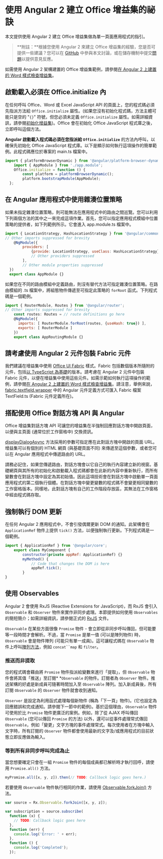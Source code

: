 # <a name="tips-for-creating-office-add-ins-with-angular-2"></a>使用 Angular 2 建立 Office 增益集的祕訣 

本文提供使用 Angular 2 建立 Office 增益集做為單一頁面應用程式的指引。

>**附註：**根據您使用 Angular 2 來建立 Office 增益集的經驗，您是否可提供一些建議？您可以在 [GitHub](https://github.com/OfficeDev/office-js-docs) 中參與本文討論，或在儲存機制中提交[問題](https://github.com/OfficeDev/office-js-docs/issues)以提供意見反應。 

如需使用 Angular 2 架構建置的 Office 增益集範例，請參閱[在 Angular 2 上建置的 Word 樣式檢查增益集](https://github.com/OfficeDev/Word-Add-in-Angular2-StyleChecker)。

## <a name="bootstrapping-must-be-inside-officeinitialize"></a>啟動載入必須在 Office.initialize 內

在任何呼叫 Office、Word 或 Excel JavaScript API 的頁面上，您的程式碼必須先指派方法給 `Office.initialize` 屬性。(如果您沒有初始化程式碼，方法主體可能只是空的 "`{}`" 符號，但您必須未定義 `Office.initialize` 屬性。如需詳細資訊，請參閱[初始化增益集](http://dev.office.com/docs/add-ins/develop/understanding-the-javascript-api-for-office#initializing-your-add-in))。Office 會在初始化 Office JavaScript 程式庫之後，立即呼叫這個方法。

**Angular 啟動載入程式碼必須在您指派給 `Office.initialize`** 的方法內呼叫，以確保先初始化 Office JavaScript 程式庫。以下是顯示如何執行這項操作的簡單範例。此程式碼應位於專案的 main.ts 檔案中。

```js
import { platformBrowserDynamic } from '@angular/platform-browser-dynamic';
    import { AppModule } from './app.module';
    Office.initialize = function () {
        const platform = platformBrowserDynamic();
        platform.bootstrapModule(AppModule);
  };
```

## <a name="use-the-hash-location-strategy-in-the-angular-application"></a>在 Angular 應用程式中使用雜湊位置策略

如果未指定雜湊位置策略，則可能無法在應用程式中的路由之間巡覽。您可以利用下列兩個方法的其中之一來完成這項作業。首先，您可以指定應用程式模組中位置策略的提供者，如下列範例所示。它會進入 app.module.ts 檔案中。

```js
import { LocationStrategy, HashLocationStrategy } from '@angular/common';
// Other imports suppressed for brevity
    @NgModule({
        providers: [
            {provide: LocationStrategy, useClass: HashLocationStrategy},
            // Other providers suppressed
        ],
        // Other module properties suppressed
  })
  export class AppModule {}
``` 

如果您在不同的路由模組中定義路由，則沒有替代方法可指定雜湊位置策略。在路由模組的 .ts 檔案中，將組態物件傳遞至可指定此策略的 `forRoot` 函式。下列程式碼是一個範例。 

```js
import { RouterModule, Routes } from '@angular/router';
// Other imports suppressed for brevity
    const routes: Routes = // route definitions go here
    @NgModule({
      imports: [ RouterModule.forRoot(routes, {useHash: true}) ],
      exports: [ RouterModule ]
    })
    export class AppRoutingModule {}
```   


## <a name="consider-wrapping-fabric-components-with-angular-2-components"></a>請考慮使用 Angular 2 元件包裝 Fabric 元件

我們建議在增益集中使用 [Office UI Fabric](http://dev.office.com/fabric#/fabric-js) 樣式。Fabric 包括數個版本所隨附的元件，包括[以 TypeScript 為基礎](https://github.com/OfficeDev/office-ui-fabric-js)的版本。請考慮在 Angular 2 元件中包裝 Fabric 元件，以便在增益集中使用這些元件。如需示範如何執行這項操作的範例，請參閱[在 Angular 2 上建置的 Word 樣式檢查增益集](https://github.com/OfficeDev/Word-Add-in-Angular2-StyleChecker)。請注意，舉例來說，[fabric.textfield.wrapper](https://github.com/OfficeDev/Word-Add-in-Angular2-StyleChecker/blob/master/app/shared/office-fabric-component-wrappers/fabric.textfield.wrapper.component.ts) 中的 Angular 元件定義方式可匯入 Fabric 檔案 TextField.ts (Fabric 元件定義所在)。 


## <a name="using-the-office-dialog-api-with-angular"></a>搭配使用 Office 對話方塊 API 與 Angular

Office 增益集對話方塊 API 可讓您的增益集在半強制回應對話方塊中開啟頁面，以便與主頁面 (通常位於工作窗格中) 交換資訊。 

[displayDialogAsync](http://dev.office.com/reference/add-ins/shared/officeui.displaydialogasync) 方法採用的參數可指定應在此對話方塊中開啟的頁面 URL。增益集可以有個別的 HTML 網頁 (與基礎頁面不同) 來傳遞至這個參數，或者您可以在 Angular 應用程式中傳遞路由的 URL。 

請務必記住，如果您傳遞路由，對話方塊會以它自己的執行內容建立新的視窗。基礎網頁與其所有的初始化和啟動載入程式碼都會在此新的內容中重新執行，而所有變數會在對話方塊中設定為其初始值。因此這項技術會在對話方塊中啟動單一頁面應用程式的第二個執行個體。在對話方塊中變更變數的程式碼不會變更相同變數的工作窗格版本。同樣地，此對話方塊有自己的工作階段存放區，其無法在工作窗格中經由程式碼存取。  


## <a name="forcing-an-update-of-the-dom"></a>強制執行 DOM 更新

在任何 Angular 2 應用程式中，不會引發偶爾更新 DOM 的通知。此架構會在 `ApplicationRef` 物件上提供 `tick()` 方法，以便強制執行更新。下列程式碼是一個範例。

```js
import { ApplicationRef } from '@angular/core';
    export class MyComponent {
        constructor(private appRef: ApplicationRef) {}
        myMethod() {
            // Code that changes the DOM is here
            appRef.tick();
        }
}
``` 

## <a name="using-observables"></a>使用 Observables

Angular 2 會使用 RxJS (Reactive Extensions for JavaScript)，而 RxJS 會引入 `Observable` 和 `Observer` 物件來實作非同步處理。本節提供如何使用 `Observables` 的簡短簡介；如需詳細資訊，請參閱正式的 [RxJS](http://reactivex.io/rxjs/) 文件。

`Observable` 在某些方面很像 `Promise` 物件 - 會立即從非同步呼叫傳回，但可能要等一段時間才會解析。不過，當 `Promise` 是單一值 (可以是陣列物件) 時，`Observable` 會是物件陣列 (可能只有單一成員)。這可讓程式碼在 `Observable` 物件上呼叫[陣列方法](http://www.w3schools.com/jsref/jsref_obj_array.asp)，例如 `concat``map` 和 `filter`。 

### <a name="pushing-instead-of-pulling"></a>推送而非提取

您的程式碼會藉由將 `Promise` 物件指派給變數來進行「提取」，但 `Observable` 物件會將其值「推送」至訂閱* *`Observable` 的物件。訂閱者為 `Observer` 物件。推送架構的好處是新成員可隨著時間加入至 `Observable` 陣列。加入新成員後，所有訂閱 `Observable` 的 `Observer` 物件就會收到通知。 

`Observer` 是設定為利用函式處理每個新物件 (稱為「下一頁」物件)。(它也設定為回應錯誤和完成通知。請參閱下一節中的範例)。基於這個理由，`Observable` 物件可使用於比 `Promise` 物件更廣泛的案例。例如，除了從 AJAX 呼叫傳回 `Observable` (您可以傳回 `Promise` 的方法) 以外，還可以從事件處理常式傳回 `Observable`，例如「變更」文字方塊的事件處理常式。每次使用者在方塊中輸入文字時，所有訂閱的 `Observer` 物件都會使用最新的文字及/或應用程式的目前狀態立即反應做為輸入。 


### <a name="waiting-until-all-asynchronous-calls-have-completed"></a>等到所有非同步呼叫完成為止

當您想要確定只會在一組 `Promise` 物件的每個成員都已解析時才執行回呼，請使用 `Promise.all()` 方法。

```js
myPromise.all([x, y, z]).then(// TODO: Callback logic goes here.)
``` 

若要使用 `Observable` 物件執行相同的作業，請使用 [Observable.forkJoin()](https://github.com/Reactive-Extensions/RxJS/blob/master/doc/api/core/operators/forkjoin.md) 方法。  

```js
var source = Rx.Observable.forkJoin([x, y, z]);

var subscription = source.subscribe(
  function (x) {
    // TODO: Callback logic goes here
  },
  function (err) {
    console.log('Error: ' + err);
  },
  function () {
    console.log('Completed');
  });
``` 

